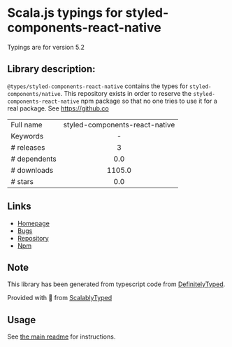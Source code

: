 
# Scala.js typings for styled-components-react-native

Typings are for version 5.2

## Library description:
`@types/styled-components-react-native` contains the types for `styled-components/native`. This repository exists in order to reserve the `styled-components-react-native` npm package so that no one tries to use it for a real package. See https://github.co

|                    |                 |
| ------------------ | :-------------: |
| Full name          | styled-components-react-native |
| Keywords           | - |
| # releases         | 3 |
| # dependents       | 0.0 |
| # downloads        | 1105.0 |
| # stars            | 0.0 |

## Links
- [Homepage](https://github.com/Methuselah96/styled-components-react-native#readme)
- [Bugs](https://github.com/Methuselah96/styled-components-react-native/issues)
- [Repository](https://github.com/Methuselah96/styled-components-react-native)
- [Npm](https://www.npmjs.com/package/styled-components-react-native)
    


## Note
This library has been generated from typescript code from [DefinitelyTyped](https://definitelytyped.org).

Provided with :purple_heart: from [ScalablyTyped](https://github.com/oyvindberg/ScalablyTyped)

## Usage
See [the main readme](../../readme.md) for instructions.


